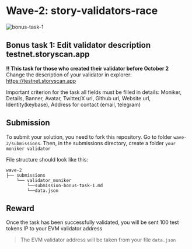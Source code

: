 # Wave-2: story-validators-race
![bonus-task-1](https://github.com/user-attachments/assets/47d5a85d-b816-4dbb-956f-a3028478d99a)

## Bonus task 1: Edit validator description testnet.storyscan.app
<b>‼️ This task for those who created their validator before October 2</b></br>
Change the description of your validator in explorer: https://testnet.storyscan.app

Important criterion for the task all fields must be filled in details: Moniker, Details, Banner, Avatar, Twitter/X url, Github url, Website url, Identity(keybase), Address for contact (email, telegram)

## Submission
To submit your solution, you need to fork this repository. Go to folder `wave-2/submissions`. Then, in the submissions directory, create a folder `your moniker validator`

File structure should look like this:
```
wave-2
├── submissions
    └── validator_moniker
        └──submission-bonus-task-1.md
        └──data.json
```

## Reward
Once the task has been successfully validated, you will be sent 100 test tokens IP to your EVM validator address
> The EVM validator address will be taken from your file `data.json`
